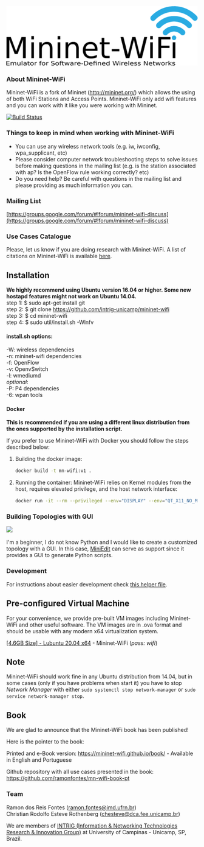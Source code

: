 ![](https://github.com/ramonfontes/miscellaneous/blob/master/mininet-wifi/mininet-wifi-logo.png)

### About Mininet-WiFi
Mininet-WiFi is a fork of Mininet (http://mininet.org/) which allows the using of both WiFi Stations and Access Points. Mininet-WiFi only add wifi features and you can work with it like you were working with Mininet.   

[![Build Status](https://travis-ci.org/intrig-unicamp/mininet-wifi.svg?branch=master)](https://travis-ci.org/intrig-unicamp/mininet-wifi)

### Things to keep in mind when working with Mininet-WiFi   
* You can use any wireless network tools (e.g. iw, iwconfig, wpa_supplicant, etc)    
* Please consider computer network troubleshooting steps to solve issues before making questions in the mailing list (e.g. is the station associated with ap? Is the OpenFlow rule working correctly? etc)   
* Do you need help? Be careful with questions in the mailing list and please providing as much information you can.

### Mailing List  
[https://groups.google.com/forum/#!forum/mininet-wifi-discuss](https://groups.google.com/forum/#!forum/mininet-wifi-discuss) 

### Use Cases Catalogue   
Please, let us know if you are doing research with Mininet-WiFi. A list of citations on Mininet-WiFi is available [here](https://docs.google.com/spreadsheets/d/1laEhejMg6th-Urgc-_RqBi2H6m308Rnh9uJpKZavEio/edit?usp=sharing).     

## Installation  
**We highly recommend using Ubuntu version 16.04 or higher. Some new hostapd features might not work on Ubuntu 14.04.**  
step 1: $ sudo apt-get install git  
step 2: $ git clone https://github.com/intrig-unicamp/mininet-wifi  
step 3: $ cd mininet-wifi  
step 4: $ sudo util/install.sh -Wlnfv  
#### install.sh options:   
-W: wireless dependencies   
-n: mininet-wifi dependencies    
-f: OpenFlow   
-v: OpenvSwitch   
-l: wmediumd   
_optional_:  
-P: P4 dependencies    
-6: wpan tools

#### Docker
**This is recommended if you are using a different linux distribution from the ones supported by the installation script.** 

If you prefer to use Mininet-WiFi with Docker you should follow the steps described below:

1. Building the docker image:
    ```sh
    docker build -t mn-wifi:v1 .
    ```

2. Running the container: Mininet-WiFi relies on Kernel modules from the host, requires elevated privilege, and the host network interface:

    ```sh
    docker run -it --rm --privileged --env="DISPLAY" --env="QT_X11_NO_MITSHM=1" -v /tmp/.X11-unix:/tmp/.X11-unix:rw --net host -v /sys/:/sys -v /lib/modules:/lib/modules -v /sys/kernel/debug:/sys/kernel/debug -v /var/run/netns:/var/run/netns mn-wifi:v1
    ```

### Building Topologies with GUI

![](https://github.com/ramonfontes/vnd/blob/master/miniedit.png)

I'm a beginner, I do not know Python and I would like to create a customized topology with a GUI. In this case, [MiniEdit](https://github.com/intrig-unicamp/mininet-wifi/blob/master/examples/miniedit.py) can serve as support since it provides a GUI to generate Python scripts. 


### Development
For instructions about easier development check [this helper file](doc/dev_help.md).

## Pre-configured Virtual Machine    
For your convenience, we provide pre-built VM images including Mininet-WiFi and other useful software. The VM images are in .ova format and should be usable with any modern x64 virtualization system.   
  
[[4.6GB Size] - Lubuntu 20.04 x64](https://drive.google.com/file/d/1R8n4thPwV2krFa6WNP0Eh05ZHZEdhw4W/view?usp=sharing) - Mininet-WiFi (_pass: wifi_)     
   
## Note
Mininet-WiFi should work fine in any Ubuntu distribution from 14.04, but in some cases (only if you have problems when start it) you have to stop _Network Manager_ with either `sudo systemctl stop network-manager` or `sudo service network-manager stop`.    

## Book  
We are glad to announce that the Mininet-WiFi book has been published!   
  
Here is the pointer to the book:   

Printed and e-Book version: https://mininet-wifi.github.io/book/ - Available in English and Portuguese   

Github repository with all use cases presented in the book:   
https://github.com/ramonfontes/mn-wifi-book-pt   

### Team
Ramon dos Reis Fontes (ramon.fontes@imd.ufrn.br)  
Christian Rodolfo Esteve Rothenberg (chesteve@dca.fee.unicamp.br)  

We are members of [INTRIG (Information & Networking Technologies Research & Innovation Group)](http://intrig.dca.fee.unicamp.br) at University of Campinas - Unicamp, SP, Brazil.

